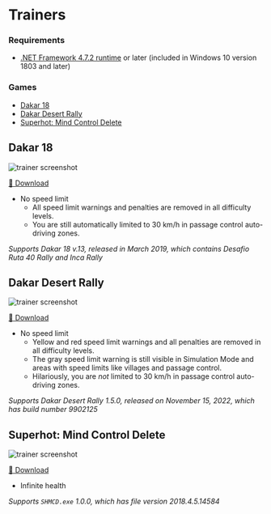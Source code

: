 Trainers
===

<a id="requirements"></a>
### Requirements
- [.NET Framework 4.7.2 runtime](https://dotnet.microsoft.com/download/dotnet-framework) or later (included in Windows 10 version 1803 and later)

### Games
<!-- MarkdownTOC autolink="true" bracket="round" autoanchor="true" levels="1,2" style="unordered" -->

- [Dakar 18](#dakar-18)
- [Dakar Desert Rally](#dakar-desert-rally)
- [Superhot: Mind Control Delete](#superhot-mind-control-delete)

<!-- /MarkdownTOC -->


<a id="dakar-18"></a>
## Dakar 18

![trainer screenshot](https://i.imgur.com/ZMcCTAs.png)

[💾 Download](https://github.com/Aldaviva/Trainers/releases/download/1.0.1/Dakar18Trainer.exe)

- No speed limit
    - All speed limit warnings and penalties are removed in all difficulty levels.
    - You are still automatically limited to 30 km/h in passage control auto-driving zones.

*Supports Dakar 18 v.13, released in March 2019, which contains Desafio Ruta 40 Rally and Inca Rally*

<a id="dakar-desert-rally"></a>
## Dakar Desert Rally

![trainer screenshot](https://i.imgur.com/VxAWG5I.png)

[💾 Download](https://github.com/Aldaviva/Trainers/releases/download/1.0.2/DakarDesertRallyTrainer.exe)

- No speed limit
    - Yellow and red speed limit warnings and all penalties are removed in all difficulty levels.
    - The gray speed limit warning is still visible in Simulation Mode and areas with speed limits like villages and passage control.
    - Hilariously, you are *not* limited to 30 km/h in passage control auto-driving zones.

*Supports Dakar Desert Rally 1.5.0, released on November 15, 2022, which has build number 9902125*

<a id="superhot-mind-control-delete"></a>
## Superhot: Mind Control Delete

![trainer screenshot](https://i.imgur.com/yH0Msy6.png)

[💾 Download](https://github.com/Aldaviva/Trainers/releases/download/1.0.1/SuperhotMindControlDeleteTrainer.exe)

- Infinite health

*Supports `SHMCD.exe` 1.0.0, which has file version 2018.4.5.14584*
